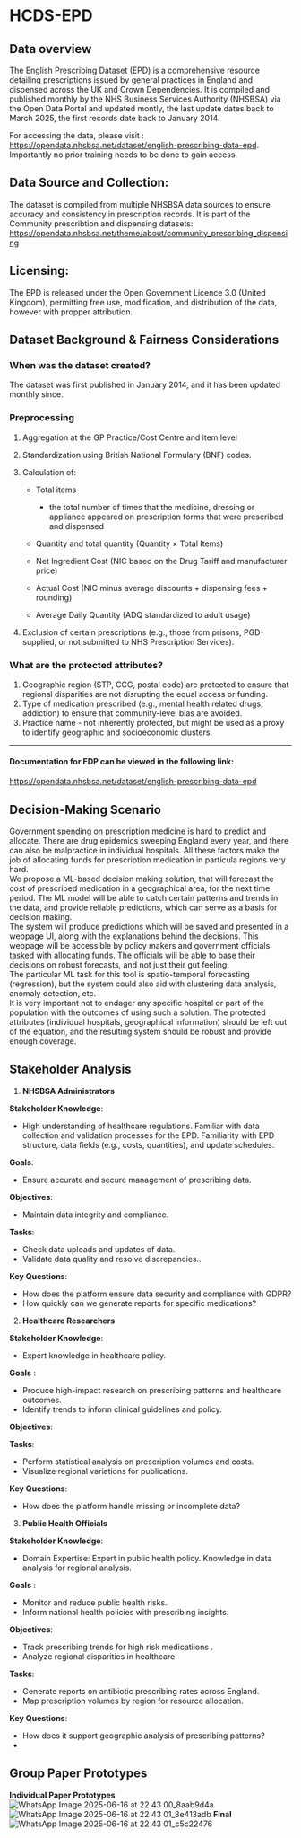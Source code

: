
# HCDS-EPD

## Data overview 
The English Prescribing Dataset (EPD) is a comprehensive resource detailing prescriptions issued by general practices in England and dispensed across the UK and Crown Dependencies. It is compiled and published monthly by the NHS Business Services Authority (NHSBSA) via the Open Data Portal and updated montly, the last update dates back to March 2025, the first records date back to January 2014.

For accessing the data, please visit : https://opendata.nhsbsa.net/dataset/english-prescribing-data-epd. Importantly no prior training needs to be done to gain access.

## Data Source and Collection:

The dataset is compiled from multiple NHSBSA data sources to ensure accuracy and consistency in prescription records. It is part of the Community prescribtion and dispensing datasets: https://opendata.nhsbsa.net/theme/about/community_prescribing_dispensing

## Licensing:

The EPD is released under the Open Government Licence 3.0 (United Kingdom), permitting free use, modification, and distribution of the data, however with propper attribution.


## Dataset Background & Fairness Considerations 

### When was the dataset created?

The dataset was first published in January 2014, and it has been updated monthly since.

### Preprocessing

1. Aggregation at the GP Practice/Cost Centre and item level
2. Standardization using British National Formulary (BNF) codes.
3. Calculation of: 
   - Total items 
     - the total number of times that the medicine, dressing or appliance
appeared on prescription forms that were prescribed and dispensed

   - Quantity and total quantity (Quantity × Total Items)

   - Net Ingredient Cost (NIC based on the Drug Tariff and manufacturer price)

   - Actual Cost (NIC minus average discounts + dispensing fees + rounding)

   - Average Daily Quantity (ADQ standardized to adult usage)

4. Exclusion of certain prescriptions (e.g., those from prisons, PGD-supplied, or not submitted to NHS Prescription Services).

### What are the protected attributes? 

1. Geographic region (STP, CCG, postal code) are protected to ensure that regional disparities are not disrupting the equal access or funding.
2. Type of medication prescribed (e.g., mental health related drugs, addiction) to ensure that community-level bias are avoided.
3. Practice name - not inherently protected, but might be used as a proxy to identify geographic and socioeconomic clusters.

***
#### Documentation for EDP can be viewed in the following link:
https://opendata.nhsbsa.net/dataset/english-prescribing-data-epd


## Decision-Making Scenario

Government spending on prescription medicine is hard to predict and allocate. There are drug epidemics sweeping England every year, and there can also be malpractice in individual hospitals. All these factors make the job of allocating funds for prescription medication in particula regions very hard. <br>
We propose a ML-based decision making solution, that will forecast the cost of prescribed medication in a geographical area, for the next time period. The ML model will be able to catch certain patterns and trends in the data, and provide reliable predictions, which can serve as a basis for decision making. <br>
The system will produce predictions which will be saved and presented in a webpage UI, along with the explanations behind the decisions. This webpage will be accessible by policy makers and government officials tasked with allocating funds. The officials will be able to base their decisions on robust forecasts, and not just their gut feeling.<br>
The particular ML task for this tool is spatio-temporal forecasting (regression), but the system could also aid with clustering data analysis, anomaly detection, etc. <br>
It is very important not to endager any specific hospital or part of the population with the outcomes of using such a solution. The protected attributes (individual hospitals, geographical information) should be left out of the equation, and the resulting system should be robust and provide enough coverage.

## Stakeholder Analysis

1. **NHSBSA Administrators**

**Stakeholder Knowledge**:
* High understanding of healthcare regulations. Familiar with data collection and validation processes for the EPD. Familiarity with EPD structure, data fields (e.g., costs, quantities), and update schedules.

**Goals**:

* Ensure accurate and secure management of prescribing data.

**Objectives**:
* Maintain data integrity and compliance.

**Tasks**:
* Check  data uploads and updates of data.
* Validate data quality and resolve discrepancies..

**Key Questions**:
* How does the platform ensure data security and compliance with GDPR?
* How quickly can we generate reports for specific medications?

2. **Healthcare Researchers**

**Stakeholder Knowledge**:

* Expert knowledge in healthcare policy. 

**Goals** :

* Produce high-impact research on prescribing patterns and healthcare outcomes.
* Identify trends to inform clinical guidelines and policy.

**Objectives**:


**Tasks**:

* Perform statistical analysis on prescription volumes and costs.
* Visualize regional variations for publications.

**Key Questions**:

* How does the platform handle missing or incomplete data?


3. **Public Health Officials**

**Stakeholder Knowledge**:

* Domain Expertise: Expert in public health policy. Knowledge in data analysis for regional analysis. 

**Goals** :

* Monitor and reduce public health risks.
* Inform national health policies with prescribing insights.

**Objectives**:

* Track prescribing trends for high risk medicatiions .
* Analyze regional disparities in healthcare.

**Tasks**:

* Generate reports on antibiotic prescribing rates across England.
* Map prescription volumes by region for resource allocation.


**Key Questions**:

* How does it support geographic analysis of prescribing patterns?
* 

## Group Paper Prototypes
**Individual Paper Prototypes**
![WhatsApp Image 2025-06-16 at 22 43 00_8aab9d4a](https://github.com/user-attachments/assets/1f3adb23-40a5-46a4-985e-e43a36dd82ea)
![WhatsApp Image 2025-06-16 at 22 43 01_8e413adb](https://github.com/user-attachments/assets/46342f73-6477-4b40-ac30-cf4ffa85d2ca)
**Final**
![WhatsApp Image 2025-06-16 at 22 43 01_c5c22476](https://github.com/user-attachments/assets/2fa0a7e4-e525-49a7-94ba-2f8d94a94b7c)



